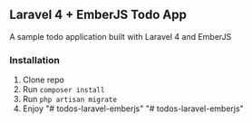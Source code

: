## Laravel 4 + EmberJS Todo App

A sample todo application built with Laravel 4 and EmberJS

### Installation

1. Clone repo
2. Run `composer install`
3. Run `php artisan migrate`
4. Enjoy
"# todos-laravel-emberjs" 
"# todos-laravel-emberjs" 
